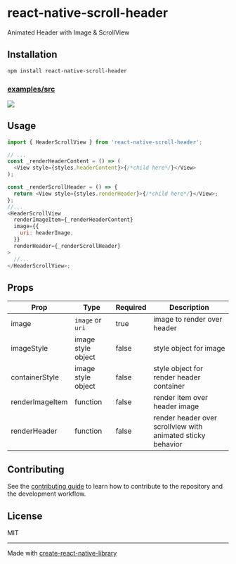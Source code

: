 # react-native-scroll-header

Animated Header with Image & ScrollView

## Installation

```sh
npm install react-native-scroll-header
```

### [examples/src](https://github.com/Chandravardhan8998/animated-scroll-heade/blob/master/example/src)

![](https://i.imgur.com/YFqu4Ia.gif=200x)

## Usage

```js
import { HeaderScrollView } from 'react-native-scroll-header';

// ...
const _renderHeaderContent = () => (
  <View style={styles.headerContent}>{/*child here*/}</View>
);

const _renderScrollHeader = () => {
  return <View style={styles.renderHeader}>{/*child here*/}</View>;
};
//...
<HeaderScrollView
  renderImageItem={_renderHeaderContent}
  image={{
    uri: headerImage,
  }}
  renderHeader={_renderScrollHeader}
>
  //...
</HeaderScrollView>;
```

## Props

| Prop            | Type               | Required | Description                                                 |
| --------------- | ------------------ | -------- | ----------------------------------------------------------- |
| image           | `image` or `uri`   | true     | image to render over header                                 |
| imageStyle      | image style object | false    | style object for image                                      |
| containerStyle  | image style object | false    | style object for render header container                    |
| renderImageItem | function           | false    | render item over header image                               |
| renderHeader    | function           | false    | render header over scrollview with animated sticky behavior |

## Contributing

See the [contributing guide](CONTRIBUTING.md) to learn how to contribute to the repository and the development workflow.

## License

MIT

---

Made with [create-react-native-library](https://github.com/callstack/react-native-builder-bob)
